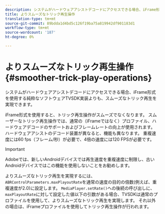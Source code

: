 ```yaml
---
description: システムがハードウェアアシストデコードにアクセスできる場合、iFrame形式を使用する純粋なソフトウェアTVSDK実装よりも、スムーズなトリック再生を実現できます。
title: よりスムーズなトリック再生操作
translation-type: tm+mt
source-git-commit: 89bdda1d4bd5c126f19ba75a819942df901183d1
workflow-type: tm+mt
source-wordcount: '187'
ht-degree: 0%

---
```



# よりスムーズなトリック再生操作{#smoother-trick-play-operations}

システムがハードウェアアシストデコードにアクセスできる場合、iFrame形式を使用する純粋なソフトウェアTVSDK実装よりも、スムーズなトリック再生を実現できます。

<!--<a id="section_3DBFD7A3D1C7453096D3D3885E786263"></a>-->

iFrame形式を使用すると、トリック再生操作がスムーズでなくなります。 スムーザーなトリック再生操作では、通常の（iFrameではなく）プロファイル、ハードウェアデコードのサポートおよびフレームレートの向上が使用されます。 ハードウェアアシストのデコード装置が異なると、機能も異なります。 重複速度には60 fps（フレーム/秒）が必要で、4倍の速度には120 FPSが必要です。

>[!IMPORTANT]
>
>Adobeでは、新しいAndroidデバイスでは再生速度を重複速度に制限し、古いAndroidデバイスではこの機能を使用しないことをお勧めします。

よりスムーズなトリック再生を実現するには、`ABRControlParameters.maxPlayoutRate`を通常の速度の目的の倍数(例えば、重複速度が2.0)に設定します。 `MediaPlayer.setRate()`への後続の呼び出しに、`maxPlayoutRate`に対して設定した値以下の引数がある場合、TVSDKは通常のプロファイルを使用して、よりスムーズなトリック再生を実現します。 それ以外の場合は、iFrameプロファイルを使用してトリック再生操作が行われます。
